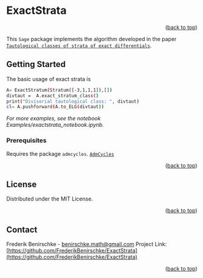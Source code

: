 # ExactStrata







<p align="right">(<a href="#readme-top">back to top</a>)</p>

This ```Sage``` package implements the algorithm developed in the paper [`Tautological classes of strata of exact differentials`](https://arxiv.org/abs/2304.04064).


<!-- GETTING STARTED -->
## Getting Started


The basic usage of exact strata is 
```sh
A= ExactStratum(Stratum([-3,1,1,1]),[])
divtaut =  A.exact_stratum_class()
print("Divisorial tautological class: ", divtaut)
cl= A.pushforward(A.to_ELG(divtaut))
 ```


_For more examples, see the notebook Examples/exactstrata_notebook.ipynb._


### Prerequisites



Requires the package ```admcycles```. 
[`AdmCycles`](https://gitlab.com/modulispaces/admcycles)






<p align="right">(<a href="#readme-top">back to top</a>)</p>


<!-- LICENSE -->
## License

Distributed under the MIT License. 
<p align="right">(<a href="#readme-top">back to top</a>)</p>



<!-- CONTACT -->
## Contact

Frederik Benirschke - benirschke.math@gmail.com
Project Link: [https://github.com/FrederikBenirschke/ExactStrata](https://github.com/FrederikBenirschke/ExactStrata)

<p align="right">(<a href="#readme-top">back to top</a>)</p>

